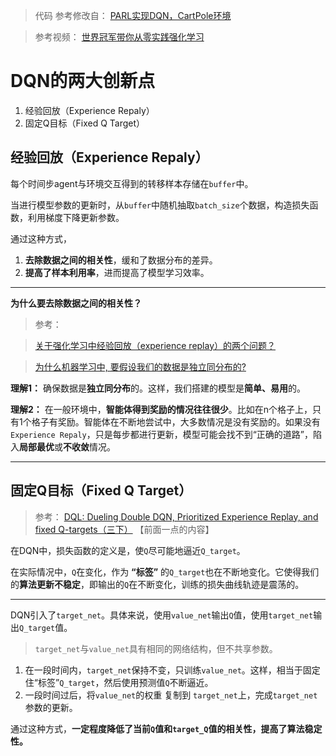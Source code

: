 > 代码 参考修改自：
> [PARL实现DQN，CartPole环境](https://github.com/PaddlePaddle/PARL/tree/develop/examples/tutorials/parl2_dygraph/lesson3/dqn)


> 参考视频：
> [世界冠军带你从零实践强化学习](https://www.bilibili.com/video/BV1yv411i7xd?p=10&spm_id_from=pageDriver)



# DQN的两大创新点
1. 经验回放（Experience Repaly）
2. 固定Q目标（Fixed Q Target）

## 经验回放（Experience Repaly）

每个时间步agent与环境交互得到的转移样本存储在`buffer`中。

当进行模型参数的更新时，从`buffer`中随机抽取`batch_size`个数据，构造损失函数，利用梯度下降更新参数。


通过这种方式，
1. **去除数据之间的相关性**，缓和了数据分布的差异。
2. **提高了样本利用率**，进而提高了模型学习效率。

---

 **为什么要去除数据之间的相关性？** 

> 参考：

> [关于强化学习中经验回放（experience replay）的两个问题？](https://www.zhihu.com/question/278182581) 

> [为什么机器学习中, 要假设我们的数据是独立同分布的?](https://www.zhihu.com/question/41222495)

 **理解1：** 确保数据是**独立同分布**的。这样，我们搭建的模型是**简单、易用**的。 

 **理解2：** 
在一般环境中，**智能体得到奖励的情况往往很少**。比如在n个格子上，只有1个格子有奖励。智能体在不断地尝试中，大多数情况是没有奖励的。如果没有`Experience Repaly`，只是每步都进行更新，模型可能会找不到“正确的道路”，陷入**局部最优**或**不收敛**情况。

---

## 固定Q目标（Fixed Q Target）
> 参考：
> [DQL: Dueling Double DQN, Prioritized Experience Replay, and fixed Q-targets（三下）](https://blog.csdn.net/mike112223/article/details/90796992) 【前面一点的内容】

在DQN中，损失函数的定义是，使`Q`尽可能地逼近`Q_target`。

在实际情况中，`Q`在变化，作为 **“标签”** 的`Q_target`也在不断地变化。它使得我们的**算法更新不稳定**，即输出的`Q`在不断变化，训练的损失曲线轨迹是震荡的。

---

DQN引入了`target_net`。具体来说，使用`value_net`输出`Q`值，使用`target_net`输出`Q_target`值。

> `target_net`与`value_net`具有相同的网络结构，但不共享参数。
1. 在一段时间内，`target_net`保持不变，只训练`value_net`。这样，相当于固定住“标签”`Q_target`，然后使用预测值`Q`不断逼近。
2. 一段时间过后，将`value_net`的权重 复制到 `target_net`上，完成`target_net`参数的更新。

通过这种方式，**一定程度降低了当前`Q`值和`target_Q`值的相关性，提高了算法稳定性。**
